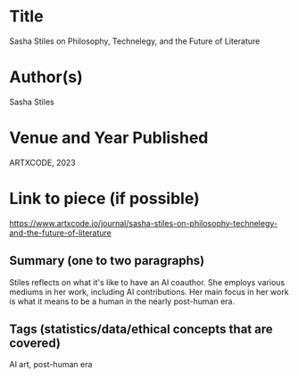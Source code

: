 # Title

Sasha Stiles on Philosophy, Technelegy, and the Future of Literature

# Author(s)

Sasha Stiles

# Venue and Year Published

ARTXCODE, 2023

# Link to piece (if possible)

https://www.artxcode.io/journal/sasha-stiles-on-philosophy-technelegy-and-the-future-of-literature

## Summary (one to two paragraphs)

Stiles reflects on what it's like to have an AI coauthor. She employs various mediums in her work, including AI contributions. Her main focus in her work is what it means to be a human in the nearly post-human era. 

## Tags (statistics/data/ethical concepts that are covered)

AI art, post-human era
